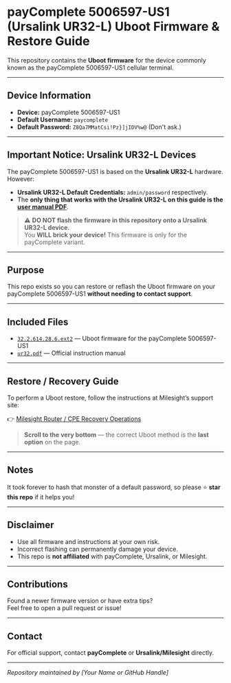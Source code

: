 # payComplete 5006597-US1 (Ursalink UR32-L) Uboot Firmware & Restore Guide

This repository contains the **Uboot firmware** for the device commonly known as the payComplete 5006597-US1 cellular terminal.

---

## Device Information

- **Device:** payComplete 5006597-US1
- **Default Username:** `paycomplete`
- **Default Password:** `Z8Qa7MMatCsi!Pz}]jIDV%w@` (Don't ask.)

---

## Important Notice: Ursalink UR32-L Devices

The payComplete 5006597-US1 is based on the **Ursalink UR32-L** hardware. However:

- **Ursalink UR32-L Default Credentials:** `admin/password` respectively.
- The **only thing that works with the Ursalink UR32-L on this guide is the [user manual PDF](./ur32.pdf)**.

> ⚠️ **DO NOT flash the firmware in this repository onto a Ursalink UR32-L device.**  
> You **WILL brick your device!** This firmware is only for the payComplete variant.

---

## Purpose

This repo exists so you can restore or reflash the Uboot firmware on your payComplete 5006597-US1 **without needing to contact support**.

---

## Included Files

- [`32.2.614.28.6.ext2`](./32.2.614.28.6.ext2) — Uboot firmware for the payComplete 5006597-US1
- [`ur32.pdf`](./ur32.pdf) — Official instruction manual

---

## Restore / Recovery Guide

To perform a Uboot restore, follow the instructions at Milesight’s support site:

👉 [Milesight Router / CPE Recovery Operations](https://support.milesight-iot.com/support/solutions/articles/73000607103-milesight-router-cpe-recovery-operations)

> **Scroll to the very bottom** — the correct Uboot method is the **last option** on the page.

---

## Notes

It took forever to hash that monster of a default password, so please ⭐ **star this repo** if it helps you!

---

## Disclaimer

- Use all firmware and instructions at your own risk.
- Incorrect flashing can permanently damage your device.
- This repo is **not affiliated** with payComplete, Ursalink, or Milesight.

---

## Contributions

Found a newer firmware version or have extra tips?  
Feel free to open a pull request or issue!

---

## Contact

For official support, contact **payComplete** or **Ursalink/Milesight** directly.

---

_Repository maintained by [Your Name or GitHub Handle]_
